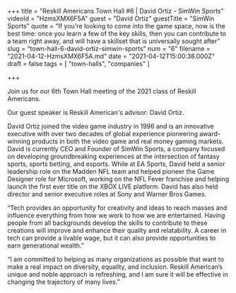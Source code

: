 +++
title = "Reskill Americans Town Hall #6 | David Ortiz - SimWin Sports"
videoId = "HzmsXMX6F5A"
guest = "David Ortiz"
guestTitle = "SimWin Sports"
quote = "If you're looking to come into the game space, now is the best time: once you learn a few of the key skills, then you can contribute to a team right away, and will have a skillset that is universally sought after"
slug = "town-hall-6-david-ortiz-simwin-sports"
num = "6"
filename = "2021-04-12-HzmsXMX6F5A.md"
date = "2021-04-12T15:00:38.000Z"
draft = false
tags = [ "town-halls", "companies" ]

+++

Join us for our 6th Town Hall meeting of the 2021 class of Reskill Americans.

Our guest speaker is Reskill American's advisor: David Ortiz.

David Ortiz joined the video game industry in 1996 and is an innovative executive with over two decades of global experience pioneering award-winning products in both the video game and real money gaming markets. David is currently CEO and Founder of SimWin Sports, a company focused on developing groundbreaking experiences at the intersection of fantasy sports, sports betting, and esports. While at EA Sports, David held a senior leadership role on the Madden NFL team and helped pioneer the Game Designer role for Microsoft, working on the NFL Fever franchise and helping launch the first ever title on the XBOX LIVE platform. David has also held director and senior executive roles at Sony and Warner Bros Games.

“Tech provides an opportunity for creativity and ideas to reach masses and influence everything from how we work to how we are entertained. Having people from all backgrounds develop the skills to contribute to these creations will improve and enhance their quality and relatability. A career in tech can provide a livable wage, but it can also provide opportunities to earn generational wealth.”

“I am committed to helping as many organizations as possible that want to make a real impact on diversity, equality, and inclusion. Reskill American’s unique and noble approach is refreshing, and I am sure it will be effective in changing the trajectory of many lives.”
